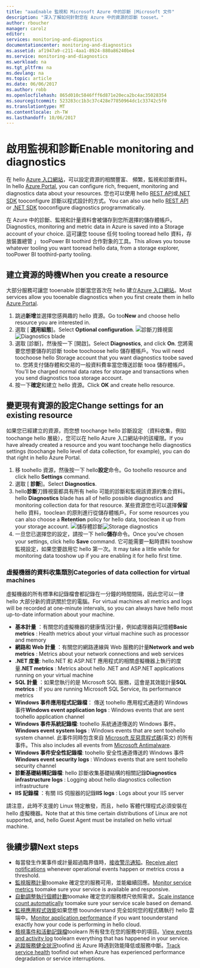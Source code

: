 ```yaml
---
title: "aaaEnable 監視和 Microsoft Azure 中的診斷 |Microsoft 文件"
description: "深入了解如何針對您在 Azure 中的資源的診斷 tooset。"
author: rboucher
manager: carolz
editor: 
services: monitoring-and-diagnostics
documentationcenter: monitoring-and-diagnostics
ms.assetid: af1947a9-c211-4aa1-8924-880a86240be4
ms.service: monitoring-and-diagnostics
ms.workload: na
ms.tgt_pltfrm: na
ms.devlang: na
ms.topic: article
ms.date: 06/06/2017
ms.author: robb
ms.openlocfilehash: 865d010c5846fff6d871e20eca2bc4ac35028354
ms.sourcegitcommit: 523283cc1b3c37c428e77850964dc1c33742c5f0
ms.translationtype: MT
ms.contentlocale: zh-TW
ms.lasthandoff: 10/06/2017
---
```

# <a name="enable-monitoring-and-diagnostics"></a><span data-ttu-id="5370c-103">啟用監視和診斷</span><span class="sxs-lookup"><span data-stu-id="5370c-103">Enable monitoring and diagnostics</span></span>
<span data-ttu-id="5370c-104">在 hello [Azure 入口網站](https://portal.azure.com)，可以設定資源的相關豐富、 頻繁，監視和診斷資料。</span><span class="sxs-lookup"><span data-stu-id="5370c-104">In hello [Azure Portal](https://portal.azure.com), you can configure rich, frequent, monitoring and diagnostics data about your resources.</span></span> <span data-ttu-id="5370c-105">您也可以使用 hello [REST API](https://msdn.microsoft.com/library/azure/dn931932.aspx)或[.NET SDK](http://www.nuget.org/packages/Microsoft.Azure.Management.Monitor) tooconfigure 診斷以程式設計的方式。</span><span class="sxs-lookup"><span data-stu-id="5370c-105">You can also use hello [REST API](https://msdn.microsoft.com/library/azure/dn931932.aspx) or [.NET SDK](http://www.nuget.org/packages/Microsoft.Azure.Management.Monitor) tooconfigure diagnostics programmatically.</span></span>

<span data-ttu-id="5370c-106">在 Azure 中的診斷、監視和計量資料會被儲存到您所選擇的儲存體帳戶。</span><span class="sxs-lookup"><span data-stu-id="5370c-106">Diagnostics, monitoring and metric data in Azure is saved into a Storage account of your choice.</span></span> <span data-ttu-id="5370c-107">這可讓您 toouse 任何 tooling tooread hello 資料，存放裝置總管 」 tooPower BI toothird 合作對象的工具。</span><span class="sxs-lookup"><span data-stu-id="5370c-107">This allows you toouse whatever tooling you want tooread hello data, from a storage explorer, tooPower BI toothird-party tooling.</span></span>

## <a name="when-you-create-a-resource"></a><span data-ttu-id="5370c-108">建立資源的時機</span><span class="sxs-lookup"><span data-stu-id="5370c-108">When you create a resource</span></span>
<span data-ttu-id="5370c-109">大部分服務可讓您 tooenable 診斷當您首次在 hello 建立[Azure 入口網站](https://portal.azure.com)。</span><span class="sxs-lookup"><span data-stu-id="5370c-109">Most services allow you tooenable diagnostics when you first create them in hello [Azure Portal](https://portal.azure.com).</span></span>

1. <span data-ttu-id="5370c-110">跳過**新增**並選擇您感興趣的 hello 資源。</span><span class="sxs-lookup"><span data-stu-id="5370c-110">Go too**New** and choose hello resource you are interested in.</span></span>
2. <span data-ttu-id="5370c-111">選取 [ **選用組態**]。</span><span class="sxs-lookup"><span data-stu-id="5370c-111">Select **Optional configuration**.</span></span>
    <span data-ttu-id="5370c-112">![診斷刀鋒視窗](./media/insights-how-to-use-diagnostics/Insights_CreateTime.png)</span><span class="sxs-lookup"><span data-stu-id="5370c-112">![Diagnostics blade](./media/insights-how-to-use-diagnostics/Insights_CreateTime.png)</span></span>
3. <span data-ttu-id="5370c-113">選取 [診斷]，然後按一下 [開啟]。</span><span class="sxs-lookup"><span data-stu-id="5370c-113">Select **Diagnostics**, and click **On**.</span></span> <span data-ttu-id="5370c-114">您將需要您想要儲存的診斷 toobe toochoose hello 儲存體帳戶。</span><span class="sxs-lookup"><span data-stu-id="5370c-114">You will need toochoose hello Storage account that you want diagnostics toobe saved to.</span></span> <span data-ttu-id="5370c-115">您將支付儲存體和交易的一般資料費率當您傳送診斷 tooa 儲存體帳戶。</span><span class="sxs-lookup"><span data-stu-id="5370c-115">You’ll be charged normal data rates for storage and transactions when you send diagnostics tooa storage account.</span></span>
4. <span data-ttu-id="5370c-116">按一下**確定**和建立 hello 資源。</span><span class="sxs-lookup"><span data-stu-id="5370c-116">Click **OK** and create hello resource.</span></span>

## <a name="change-settings-for-an-existing-resource"></a><span data-ttu-id="5370c-117">變更現有資源的設定</span><span class="sxs-lookup"><span data-stu-id="5370c-117">Change settings for an existing resource</span></span>
<span data-ttu-id="5370c-118">如果您已經建立的資源，而您想 toochange hello 診斷設定 （資料收集，例如 toochange hello 層級），您可以在 hello Azure 入口網站中的該權限。</span><span class="sxs-lookup"><span data-stu-id="5370c-118">If you have already created a resource and you want toochange hello diagnostics settings (toochange hello level of data collection, for example), you can do that right in hello Azure Portal.</span></span>

1. <span data-ttu-id="5370c-119">移 toohello 資源，然後按一下 hello**設定**命令。</span><span class="sxs-lookup"><span data-stu-id="5370c-119">Go toohello resource and click hello **Settings** command.</span></span>
2. <span data-ttu-id="5370c-120">選取 [ **診斷**]。</span><span class="sxs-lookup"><span data-stu-id="5370c-120">Select **Diagnostics**.</span></span>
3. <span data-ttu-id="5370c-121">hello**診斷**刀鋒視窗都具有所有 hello 可能的診斷和監視該資源的集合資料。</span><span class="sxs-lookup"><span data-stu-id="5370c-121">hello **Diagnostics** blade has all of hello possible diagnostics and monitoring collection data for that resource.</span></span> <span data-ttu-id="5370c-122">某些資源您也可以選擇**保留**hello 資料，tooclean 的原則進行從儲存體帳戶。</span><span class="sxs-lookup"><span data-stu-id="5370c-122">For some resources you can also choose a **Retention** policy for hello data, tooclean it up from your storage account.</span></span>
    <span data-ttu-id="5370c-123">![儲存體診斷](./media/insights-how-to-use-diagnostics/Insights_StorageDiagnostics.png)</span><span class="sxs-lookup"><span data-stu-id="5370c-123">![Storage diagnostics](./media/insights-how-to-use-diagnostics/Insights_StorageDiagnostics.png)</span></span>
4. <span data-ttu-id="5370c-124">一旦您已選擇您的設定，請按一下 hello**儲存**命令。</span><span class="sxs-lookup"><span data-stu-id="5370c-124">Once you've chosen your settings, click hello **Save** command.</span></span> <span data-ttu-id="5370c-125">它可能需要一點時資料 tooshow 監視設定，如果您要啟用它 hello 第一次。</span><span class="sxs-lookup"><span data-stu-id="5370c-125">It may take a little while for monitoring data tooshow up if you are enabling it for hello first time.</span></span>

### <a name="categories-of-data-collection-for-virtual-machines"></a><span data-ttu-id="5370c-126">虛擬機器的資料收集類別</span><span class="sxs-lookup"><span data-stu-id="5370c-126">Categories of data collection for virtual machines</span></span>
<span data-ttu-id="5370c-127">虛擬機器的所有標準和記錄檔會都記錄在一分鐘的時間間隔，因此您可以一律 hello 大部分新的資訊關於您的電腦。</span><span class="sxs-lookup"><span data-stu-id="5370c-127">For virtual machines all metrics and logs will be recorded at one-minute intervals, so you can always have hello most up-to-date information about your machine.</span></span>

* <span data-ttu-id="5370c-128">**基本計量** ：有關您的虛擬機器的健康情況計量，例如處理器與記憶體</span><span class="sxs-lookup"><span data-stu-id="5370c-128">**Basic metrics** : Health metrics about your virtual machine such as processor and memory</span></span>
* <span data-ttu-id="5370c-129">**網路和 Web 計量** ：有關您的網路連線與 Web 服務的計量</span><span class="sxs-lookup"><span data-stu-id="5370c-129">**Network and web metrics** : Metrics about your network connections and web services</span></span>
* <span data-ttu-id="5370c-130">**.NET 度量**: hello.NET 和 ASP.NET 應用程式的相關虛擬機器上執行的度量</span><span class="sxs-lookup"><span data-stu-id="5370c-130">**.NET metrics** : Metrics about hello .NET and ASP.NET applications running on your virtual machine</span></span>
* <span data-ttu-id="5370c-131">**SQL 計量** ：如果您執行的是 Microsoft SQL 服務，這會是其效能計量</span><span class="sxs-lookup"><span data-stu-id="5370c-131">**SQL metrics** : If you are running Microsoft SQL Service, its performance metrics</span></span>
* <span data-ttu-id="5370c-132">**Windows 事件應用程式記錄檔**： 傳送 toohello 應用程式通道的 Windows 事件</span><span class="sxs-lookup"><span data-stu-id="5370c-132">**Windows event application logs** : Windows events that are sent toohello application channel</span></span>
* <span data-ttu-id="5370c-133">**Windows 事件系統記錄檔**: toohello 系統通道傳送的 Windows 事件。</span><span class="sxs-lookup"><span data-stu-id="5370c-133">**Windows event system logs** : Windows events that are sent toohello system channel.</span></span> <span data-ttu-id="5370c-134">此事件同時包含來自 [Microsoft 反惡意程式碼](http://go.microsoft.com/fwlink/?LinkID=404171&clcid=0x409)(英文) 的所有事件。</span><span class="sxs-lookup"><span data-stu-id="5370c-134">This also includes all events from [Microsoft Antimalware](http://go.microsoft.com/fwlink/?LinkID=404171&clcid=0x409).</span></span>
* <span data-ttu-id="5370c-135">**Windows 事件安全性記錄檔**: toohello 安全性通道傳送的 Windows 事件</span><span class="sxs-lookup"><span data-stu-id="5370c-135">**Windows event security logs** : Windows events that are sent toohello security channel</span></span>
* <span data-ttu-id="5370c-136">**診斷基礎結構記錄檔**: hello 診斷收集基礎結構的相關記錄</span><span class="sxs-lookup"><span data-stu-id="5370c-136">**Diagnostics infrastructure logs** : Logging about hello diagnostics collection infrastructure</span></span>
* <span data-ttu-id="5370c-137">**IIS 記錄檔** ：有關 IIS 伺服器的記錄</span><span class="sxs-lookup"><span data-stu-id="5370c-137">**IIS logs** : Logs about your IIS server</span></span>

<span data-ttu-id="5370c-138">請注意，此時不支援的 Linux 特定散發，而且，hello 客體代理程式必須安裝在 hello 虛擬機器。</span><span class="sxs-lookup"><span data-stu-id="5370c-138">Note that at this time certain distributions of Linux are not supported, and, hello Guest Agent must be installed on hello virtual machine.</span></span>

## <a name="next-steps"></a><span data-ttu-id="5370c-139">後續步驟</span><span class="sxs-lookup"><span data-stu-id="5370c-139">Next steps</span></span>
* <span data-ttu-id="5370c-140">每當發生作業事件或計量超過臨界值時，[接收警示通知](insights-receive-alert-notifications.md)。</span><span class="sxs-lookup"><span data-stu-id="5370c-140">[Receive alert notifications](insights-receive-alert-notifications.md) whenever operational events happen or metrics cross a threshold.</span></span>
* <span data-ttu-id="5370c-141">[監視服務計量](insights-how-to-customize-monitoring.md)toomake 確定您的服務可用，並能繼續回應。</span><span class="sxs-lookup"><span data-stu-id="5370c-141">[Monitor service metrics](insights-how-to-customize-monitoring.md) toomake sure your service is available and responsive.</span></span>
* <span data-ttu-id="5370c-142">[自動調整執行個體計數](insights-how-to-scale.md)toomake 確定您的服務標尺依照需求。</span><span class="sxs-lookup"><span data-stu-id="5370c-142">[Scale instance count automatically](insights-how-to-scale.md) toomake sure your service scale based on demand.</span></span>
* <span data-ttu-id="5370c-143">[監視應用程式效能](../application-insights/app-insights-azure-web-apps.md)如果您想 toounderstand 完全如何您的程式碼執行 hello 雲端中。</span><span class="sxs-lookup"><span data-stu-id="5370c-143">[Monitor application performance](../application-insights/app-insights-azure-web-apps.md) if you want toounderstand exactly how your code is performing in hello cloud.</span></span>
* <span data-ttu-id="5370c-144">[檢視事件和活動記錄檔](insights-debugging-with-events.md)toolearn 所有發生在您的服務中的項目。</span><span class="sxs-lookup"><span data-stu-id="5370c-144">[View events and activity log](insights-debugging-with-events.md) toolearn everything that has happened in your service.</span></span>
* <span data-ttu-id="5370c-145">[追蹤服務健全狀況](insights-service-health.md)toofind 出 Azure 時遇到效能降低或服務中斷。</span><span class="sxs-lookup"><span data-stu-id="5370c-145">[Track service health](insights-service-health.md) toofind out when Azure has experienced performance degradation or service interruptions.</span></span>

